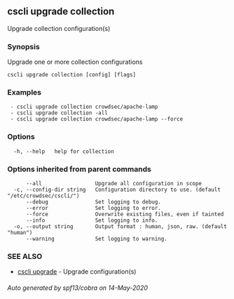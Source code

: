 ## cscli upgrade collection

Upgrade collection configuration(s)

### Synopsis

Upgrade one or more collection configurations

```
cscli upgrade collection [config] [flags]
```

### Examples

```
 - cscli upgrade collection crowdsec/apache-lamp  
 - cscli upgrade collection -all  
 - cscli upgrade collection crowdsec/apache-lamp --force
```

### Options

```
  -h, --help   help for collection
```

### Options inherited from parent commands

```
      --all                 Upgrade all configuration in scope
  -c, --config-dir string   Configuration directory to use. (default "/etc/crowdsec/cscli/")
      --debug               Set logging to debug.
      --error               Set logging to error.
      --force               Overwrite existing files, even if tainted
      --info                Set logging to info.
  -o, --output string       Output format : human, json, raw. (default "human")
      --warning             Set logging to warning.
```

### SEE ALSO

* [cscli upgrade](cscli_upgrade.md)	 - Upgrade configuration(s)

###### Auto generated by spf13/cobra on 14-May-2020
